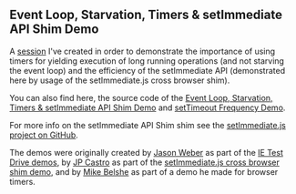 ## Event Loop, Starvation, Timers & setImmediate API Shim Demo

A [session](http://itkoren.github.com/event-loop-set-timers/) I've created in order to demonstrate the importance of using timers for yielding execution of long running operations (and not starving the event loop) and the efficiency of the setImmediate API (demonstrated here by usage of the setImmediate.js cross browser shim).

You can also find here, the source code of the [Event Loop, Starvation, Timers & setImmediate API Shim Demo](http://itkoren.github.com/event-loop-set-timers/immediate.html) and [setTimeout Frequency Demo](http://itkoren.github.com/event-loop-set-timers/timers.html).

For more info on the setImmediate API Shim shim see the [setImmediate.js project on GitHub](https://github.com/NobleJS/setImmediate).

The demos were originally created by [Jason Weber](http://www.jasonweber.com) as part of the [IE Test Drive demos](http://ie.microsoft.com/testdrive/Performance/setImmediateSorting/Default.html), by [JP Castro](http://blog.jphpsf.com/) as part of the [setImmediate.js cross browser shim demo](http://jphpsf.github.io/setImmediate-shim-demo/), and by [Mike Belshe](https://www.belshe.com) as part of a demo he made for browser timers.
